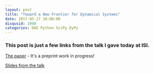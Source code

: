 ```yaml
---
layout: post
title: "Toward a New Frontier for Dynamical Systems"
date: 2017-05-17 18:00:00
disqusid: 1949
categories: DAE Python SciPy DyPy
---
```


### This post is just a few links from the talk I gave today at ISI.

[The paper](http://mirror.deterlab.net/papers/preprints/model-you-an-energy-system.pdf) - It's a preprint work in progress!

[Slides from the talk](https://docs.google.com/a/isi.edu/presentation/d/1ELurb-cpNrl-ADZti3wmbLJwsRxVWYYuYAzMaQQgqBc/edit?usp=sharing)

